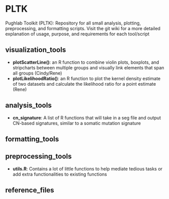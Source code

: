 # PLTK
Pughlab Toolkit (PLTK): Repository for all small analysis, plotting, preprocessing, and formatting scripts.  Visit the git wiki for a more detailed explanation of usage, purpose, and requirements for each tool/script

## visualization_tools
  * **plotScatterLine()**: an R function to combine violin plots, boxplots, and stripcharts between multiple groups and visually link elements that span all groups  (Cindy/Rene)
  * **plotLikelihoodRatio()**: an R function to plot the kernel density estimate of two datasets and calculate the likelihood ratio for a point estimate  (Rene)
## analysis_tools
  * **cn_signature**: A list of R functions that will take in a seg file and output CN-based signatures, similar to a somatic mutation signature
  
## formatting_tools

## preprocessing_tools
  * **utils.R**: Contains a lot of little functions to help mediate tedious tasks or add extra functionalities to existing functions
  
## reference_files

